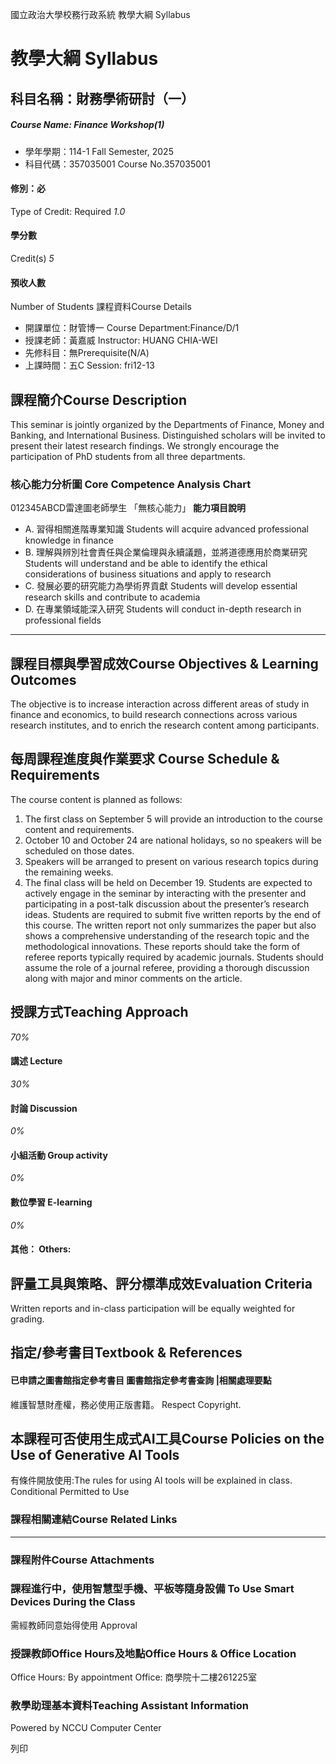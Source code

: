 國立政治大學校務行政系統 教學大綱 Syllabus
# 教學大綱 Syllabus
##  科目名稱：財務學術研討（一） 
#####  Course Name: Finance Workshop(1)
  * 學年學期：114-1 Fall Semester, 2025 
  * 科目代碼：357035001 Course No.357035001


#### 修別：必
Type of Credit: Required 
_1.0_
#### 學分數
Credit(s)
_5_
#### 預收人數
Number of Students
課程資料Course Details
  * 開課單位：財管博一 Course Department:Finance/D/1 
  * 授課老師：黃嘉威 Instructor: HUANG CHIA-WEI 
  * 先修科目：無Prerequisite(N/A)
  * 上課時間：五C Session: fri12-13


##  課程簡介Course Description
This seminar is jointly organized by the Departments of Finance, Money and Banking, and International Business. Distinguished scholars will be invited to present their latest research findings. We strongly encourage the participation of PhD students from all three departments.
###  核心能力分析圖 Core Competence Analysis Chart
012345ABCD雷達圖老師學生
「無核心能力」 
**能力項目說明**
  * A. 習得相關進階專業知識 Students will acquire advanced professional knowledge in finance
  * B. 理解與辨別社會責任與企業倫理與永續議題，並將道德應用於商業研究 Students will understand and be able to identify the ethical considerations of business situations and apply to research
  * C. 發展必要的研究能力為學術界貢獻 Students will develop essential research skills and contribute to academia
  * D. 在專業領域能深入研究 Students will conduct in-depth research in professional fields


* * *
##  課程目標與學習成效Course Objectives & Learning Outcomes 
The objective is to increase interaction across different areas of study in finance and economics, to build research connections across various research institutes, and to enrich the research content among participants.
##  每周課程進度與作業要求 Course Schedule & Requirements
The course content is planned as follows:
1. The first class on September 5 will provide an introduction to the course content and requirements.
2. October 10 and October 24 are national holidays, so no speakers will be scheduled on those dates.
3. Speakers will be arranged to present on various research topics during the remaining weeks. 
4. The final class will be held on December 19.
Students are expected to actively engage in the seminar by interacting with the presenter and participating in a post-talk discussion about the presenter’s research ideas. Students are required to submit five written reports by the end of this course. The written report not only summarizes the paper but also shows a comprehensive understanding of the research topic and the methodological innovations. These reports should take the form of referee reports typically required by academic journals. Students should assume the role of a journal referee, providing a thorough discussion along with major and minor comments on the article.
##  授課方式Teaching Approach
_70%_
####  講述 Lecture
_30%_
####  討論 Discussion
_0%_
####  小組活動 Group activity
_0%_
####  數位學習 E-learning
_0%_
####  其他： Others:
##  評量工具與策略、評分標準成效Evaluation Criteria
Written reports and in-class participation will be equally weighted for grading.
##  指定/參考書目Textbook & References
####  已申請之圖書館指定參考書目  圖書館指定參考書查詢 |相關處理要點
維護智慧財產權，務必使用正版書籍。 Respect Copyright.
##  本課程可否使用生成式AI工具Course Policies on the Use of Generative AI Tools
有條件開放使用:The rules for using AI tools will be explained in class. Conditional Permitted to Use 
###  課程相關連結Course Related Links
* * *
###  課程附件Course Attachments
###  課程進行中，使用智慧型手機、平板等隨身設備 To Use Smart Devices During the Class
需經教師同意始得使用  Approval
###  授課教師Office Hours及地點Office Hours & Office Location
Office Hours: By appointment
Office: 商學院十二樓261225室
###  教學助理基本資料Teaching Assistant Information
Powered by NCCU Computer Center
  
列印

